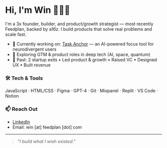 # Hi, I'm Win 🧑🏼‍🚀

I'm a 3x founder, builder, and product/growth strategist — most recently Feedplan, backed by a16z. I build products that solve real problems and scale fast.

- 🧠 Currently working on: [Task Anchor](https://github.com/winfeigle/task-anchor-mvp) — an AI-powered focus tool for neurodivergent users  
- 🚀 Exploring GTM & product roles in deep tech (AI, space, quantum)  
- 🎯 Past: 2 startup exits • Led product & growth • Raised VC • Designed UX • Built revenue

### 🛠️ Tech & Tools
JavaScript · HTML/CSS · Figma · GPT-4 · Git · Mixpanel · Replit · VS Code · Notion

### 📫 Reach Out
- [LinkedIn](https://linkedin.com/in/winfeigle)
- Email: win [at] feedplan [dot] com

---

> *"I build what I wish existed."*
